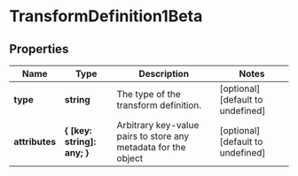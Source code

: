 # TransformDefinition1Beta

## Properties

Name | Type | Description | Notes
------------ | ------------- | ------------- | -------------
**type** | **string** | The type of the transform definition. | [optional] [default to undefined]
**attributes** | **{ [key: string]: any; }** | Arbitrary key-value pairs to store any metadata for the object | [optional] [default to undefined]

